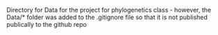Directory for Data for the project for phylogenetics class - however, the Data/* folder was 
added to the .gitignore file so that it is not published publically to the github repo
